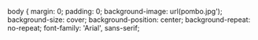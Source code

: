 body {
    margin: 0;
    padding: 0;
    background-image: url(pombo.jpg');
    background-size: cover;
    background-position: center; 
    background-repeat: no-repeat;
    font-family: 'Arial', sans-serif;
